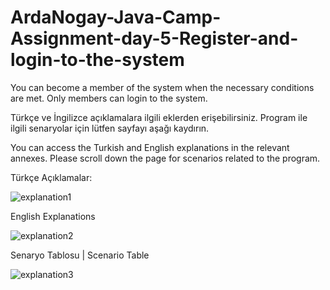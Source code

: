 # ArdaNogay-Java-Camp-Assignment-day-5-Register-and-login-to-the-system
You can become a member of the system when the necessary conditions are met. Only members can login to the system.

Türkçe ve İngilizce açıklamalara ilgili eklerden erişebilirsiniz.
Program ile ilgili senaryolar için lütfen sayfayı aşağı kaydırın.

You can access the Turkish and English explanations in the relevant annexes.
Please scroll down the page for scenarios related to the program.

Türkçe Açıklamalar:

![explanation1](https://user-images.githubusercontent.com/83350108/123170356-1b5fce80-d483-11eb-85a4-3219ba05d11d.PNG)


English Explanations

![explanation2](https://user-images.githubusercontent.com/83350108/123170487-3df1e780-d483-11eb-9173-e80ac0a7d55f.PNG)


Senaryo Tablosu | Scenario Table

![explanation3](https://user-images.githubusercontent.com/83350108/123170561-53671180-d483-11eb-86c1-3330590b2de7.PNG)



